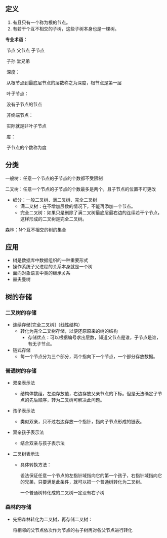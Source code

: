 ## 定义

1. 有且只有一个称为根的节点。
2. 有若干个互不相交的子树，这些子树本身也是一棵树。

**专业术语：**

​		节点		父节点		子节点

​		子孙		堂兄弟

​		深度：

​				从根节点到最底层节点的层数称之为深度，根节点是第一层

​		叶子节点：

​				没有子节点的节点

​		非终端节点：

​				实际就是非叶子节点

​		度：

​				子节点的个数称为度

## 分类

一般树：任意一个节点的子节点的个数都不受限制

二叉树：任意一个节点的子节点的个数最多是两个，且子节点的位置不可更改

+ 细分：一般二叉树、满二叉树、完全二叉树
  + 满二叉树：在不增加层数的情况下，不能再添加一个节点。
  + 完全二叉树：如果只是删除了满二叉树最底层最右边的连续若干个节点，这样形成的二叉树是完全二叉树。

森林：N个互不相交的树的集合

## 应用

- 树是数据库中数据组织的一种重要形式
- 操作系统子父进程的关系本身就是一个树
- 面向对象语言中类的继承关系
- 赫夫曼树

## 树的存储

### 二叉树的存储

+ 连续存储[完全二叉树]（线性结构）
  + 转化为完全二叉树存储，以便还原原来的树的结构
    + 存储优点：可以根据编号求出层数，知道父节点是谁，子节点是谁，有无子节点。
+ 链式存储
  + 每一个节点分为三个部分，两个指向下一个节点，一个部分存放数据。



### 普通树的存储

+ 双亲表示法

  + 结构体数组，左边存放值，右边存放父亲节点的下标。但是无法确定子节点的先后顺序，转为二叉树可解决此问题。

+ 孩子表示法

  + 类似双亲，只不过右边存放一个指针，指向子节点形成的链表。

+ 双亲孩子表示法

  + 结合双亲与孩子表示法

+ 二叉树表示法

  + 具体转换方法：

    设法保证任意一个节点的左指针域指向它的第一个孩子，右指针域指向它的兄弟，只要满足此条件，就可以把一个普通树转化为二叉树。

    一个普通树转化成的二叉树一定没有右子树

### 森林的存储

+ 先把森林转化为二叉树，再存储二叉树：

  将相邻的父节点依次作为节点的右子树再对各父节点进行转化



